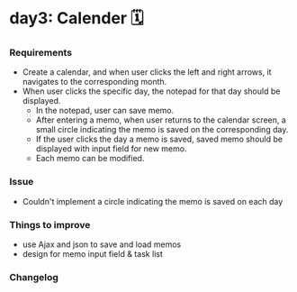 # day3: Calender 🗓️

### Requirements
- Create a calendar, and when user clicks the left and right arrows, it navigates to the corresponding month.
- When user clicks the specific day, the notepad for that day should be displayed.
  - In the notepad,  user can save memo.
  - After entering a memo, when user returns to the calendar screen, a small circle indicating the memo is saved on the corresponding day.
  - If the user clicks the day a memo is saved, saved memo should be displayed with input field for new memo.
  - Each memo can be modified.

### Issue
- Couldn't implement a circle indicating the memo is saved on each day

### Things to improve
- use Ajax and json to save and load memos
- design for memo input field & task list

### Changelog
 
